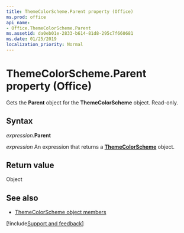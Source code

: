 ```yaml
---
title: ThemeColorScheme.Parent property (Office)
ms.prod: office
api_name:
- Office.ThemeColorScheme.Parent
ms.assetid: da0eb01e-2833-b614-81d8-295c7f660681
ms.date: 01/25/2019
localization_priority: Normal
---
```



# ThemeColorScheme.Parent property (Office)

Gets the **Parent** object for the **ThemeColorScheme** object. Read-only.


## Syntax

_expression_.**Parent**

_expression_ An expression that returns a **[ThemeColorScheme](Office.ThemeColorScheme.md)** object.


## Return value

Object


## See also

- [ThemeColorScheme object members](overview/Library-Reference/themecolorscheme-members-office.md)



[!include[Support and feedback](~/includes/feedback-boilerplate.md)]